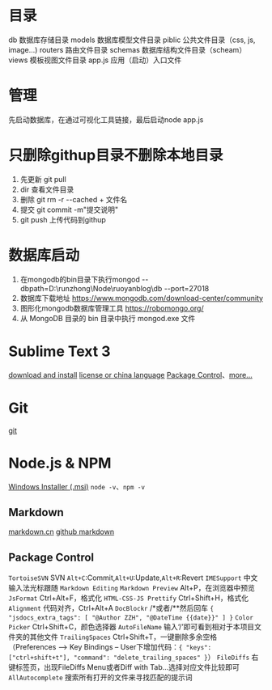# 目录
db 数据库存储目录
models  数据库模型文件目录
piblic  公共文件目录（css, js, image...)
routers 路由文件目录
schemas 数据库结构文件目录（scheam）
views  模板视图文件目录
app.js  应用（启动）入口文件

# 管理
先启动数据库，在通过可视化工具链接，最后启动node app.js
 

# 只删除githup目录不删除本地目录  
1. 先更新 git pull
2. dir 查看文件目录
3. 删除 git rm -r --cached + 文件名
4. 提交 git commit -m"提交说明"
5. git push 上传代码到githup

# 数据库启动
1. 在mongodb的bin目录下执行mongod --dbpath=D:\runzhong\Node\ruoyanblog\db --port=27018
2. 数据库下载地址 https://www.mongodb.com/download-center/community
3. 图形化mongodb数据库管理工具  https://robomongo.org/
4. 从 MongoDB 目录的 bin 目录中执行 mongod.exe 文件

# Sublime Text 3
[download and install](http://www.sublimetext.com/3)
[license or china language](http://blog.csdn.net/kencaber/article/details/50651207、http://devework.com/sublime-text-3.html)
[Package Control](https://packagecontrol.io/installation#st3)、[more...](#package-control)

# Git
[git](http://git-scm.com/download/)

# Node.js & NPM
[Windows Installer (.msi)](https://nodejs.org/en/download/)
`node -v`、`npm -v`

## Markdown
[markdown.cn](http://www.markdown.cn/)
[github markdown](https://guides.github.com/features/mastering-markdown/)

## Package Control
`TortoiseSVN` SVN `Alt+C`:Commit,`Alt+U`:Update,`Alt+R`:Revert
`IMESupport` 中文输入法光标跟随
`Markdown Editing`
`Markdown Preview` Alt+P，在浏览器中预览
`JsFormat` Ctrl+Alt+F，格式化
`HTML-CSS-JS Prettify` Ctrl+Shift+H，格式化
`Alignment` 代码对齐，Ctrl+Alt+A
`DocBlockr` /*或者/**然后回车
    ```
    {
        "jsdocs_extra_tags": [
            "@Author ZZH",
            "@DateTime {{date}}"
        ]
    }
    ```
`Color​Picker` Ctrl+Shift+C，颜色选择器
`AutoFileName` 输入‘/’即可看到相对于本项目文件夹的其他文件
`TrailingSpaces` Ctrl+Shift+T，一键删除多余空格（Preferences --> Key Bindings – User下增加代码：`{ "keys": ["ctrl+shift+t"], "command": "delete_trailing_spaces" }`）
`FileDiffs` 右键标签页，出现FileDiffs Menu或者Diff with Tab…选择对应文件比较即可
`AllAutocomplete` 搜索所有打开的文件来寻找匹配的提示词
